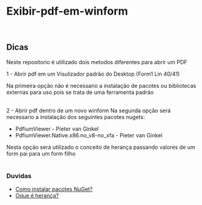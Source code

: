 # Exibir-pdf-em-winform

<br>
<h2>Dicas</h2>

Neste repositorio é utilizado dois metodos diferentes para abrir um PDF

1 - Abrir pdf em um Visulizador padrão do Desktop (Form1 Lin 40/41)
 <p>Na primeira opção não é necessario a instalação de pacotes ou bibliotecas externas para uso pois se trata de uma ferramenta padrão</p>

<br>
2 - Abrir pdf dentro de um novo winform 
  Na segunda opção será necessario a instalação dos seguintes pacotes nugets:
  <ul>
    <li>PdfiumViewer - Pieter van Ginkel</li>
    <li>PdfiumViewer.Native.x86.no_v8-no_xfa - Pieter van Ginkel</li>
  </ul>
  Nesta opção será utilizado o conceito de herança passando valores de um form pai para um form filho
    
   <br>
   <br>
   <h3>Duvidas</h3>
   <ul>
    <li><a href="https://learn.microsoft.com/pt-br/nuget/quickstart/install-and-use-a-package-in-visual-studio">Como instalar pacotes NuGet?</a></li>
    <li><a href="https://learn.microsoft.com/pt-br/dotnet/csharp/fundamentals/tutorials/inheritance">Oque é herança?</a></li>
  </ul>
   
